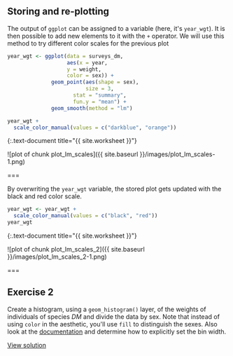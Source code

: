 ---
---

## Storing and re-plotting

The output of `ggplot` can be assigned to a variable (here, it's `year_wgt`). It is then possible to add new elements to it with the `+` operator. We will use this method to try different color scales for the previous plot


~~~r
year_wgt <- ggplot(data = surveys_dm,
                   aes(x = year,
                   y = weight,
                   color = sex)) + 
              geom_point(aes(shape = sex),
                         size = 3,
	                 stat = "summary",
	                 fun.y = "mean") +
              geom_smooth(method = "lm")

year_wgt +
  scale_color_manual(values = c("darkblue", "orange"))
~~~
{:.text-document title="{{ site.worksheet }}"}

![plot of chunk plot_lm_scales]({{ site.baseurl }}/images/plot_lm_scales-1.png)

===

By overwriting the `year_wgt` variable, the stored plot gets updated with the black and red color scale.


~~~r
year_wgt <- year_wgt +
  scale_color_manual(values = c("black", "red"))
year_wgt
~~~
{:.text-document title="{{ site.worksheet }}"}

![plot of chunk plot_lm_scales_2]({{ site.baseurl }}/images/plot_lm_scales_2-1.png)

===

## Exercise 2

Create a histogram, using a `geom_histogram()` layer, of the weights of individuals of species *DM* and divide the data by sex. Note that instead of using `color` in the aesthetic, you'll use `fill` to distinguish the sexes. Also look at the [documentation](http://docs.ggplot2.org/current/geom_histogram.html) and determine how to explicitly set the bin width.

[View solution](#solution-2)
